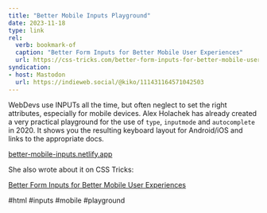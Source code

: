 ```yaml
---
title: "Better Mobile Inputs Playground"
date: 2023-11-18
type: link
rel:
  verb: bookmark-of
  caption: "Better Form Inputs for Better Mobile User Experiences"
  url: https://css-tricks.com/better-form-inputs-for-better-mobile-user-experiences
syndication: 
- host: Mastodon
  url: https://indieweb.social/@kiko/111431164571042503
---
```


WebDevs use INPUTs all the time, but often neglect to set the right attributes, especially for mobile devices. Alex Holachek has already created a very practical playground for the use of ``type``, ``inputmode`` and ``autocomplete`` in 2020. It shows you the resulting keyboard layout for Android/iOS and links to the appropriate docs.

[better-mobile-inputs.netlify.app](https://better-mobile-inputs.netlify.app)

She also wrote about it on CSS Tricks:

[Better Form Inputs for Better Mobile User Experiences](https://css-tricks.com/better-form-inputs-for-better-mobile-user-experiences)

#html #inputs #mobile #playground
